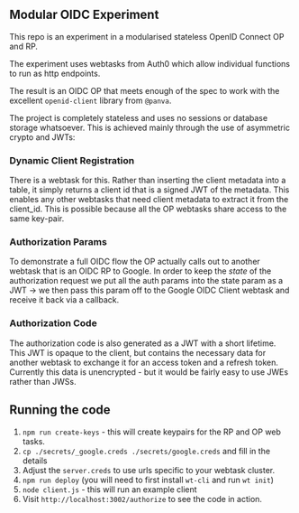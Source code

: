 ## Modular OIDC Experiment

This repo is an experiment in a modularised stateless OpenID Connect OP and RP.

The experiment uses webtasks from Auth0 which allow individual functions to run as http endpoints.

The result is an OIDC OP that meets enough of the spec to work with the excellent `openid-client` library from `@panva`.

The project is completely stateless and uses no sessions or database storage whatsoever. This is achieved mainly through the use of asymmetric crypto and JWTs:

### Dynamic Client Registration
There is a webtask for this. Rather than inserting the client metadata into a table, it simply returns a client id that is a signed JWT of the metadata. This enables any other webtasks that need client metadata to extract it from the client_id. This is possible because all the OP webtasks share access to the same key-pair.

### Authorization Params
To demonstrate a full OIDC flow the OP actually calls out to another webtask that is an OIDC RP to Google. In order to keep the *state* of the authorization request we put all the auth params into the state param as a JWT -> we then pass this param off to the Google OIDC Client webtask and receive it back via a callback.

### Authorization Code
The authorization code is also generated as a JWT with a short lifetime. This JWT is opaque to the client, but contains the necessary data for another webtask to exchange it for an access token and a refresh token. Currently this data is unencrypted - but it would be fairly easy to use JWEs rather than JWSs.

## Running the code

1. `npm run create-keys` - this will create keypairs for the RP and OP web tasks.
2. `cp ./secrets/_google.creds ./secrets/google.creds` and fill in the details
3. Adjust the `server.creds` to use urls specific to your webtask cluster.
4. `npm run deploy` (you will need to first install `wt-cli` and run `wt init`)
5. `node client.js` - this will run an example client
6. Visit `http://localhost:3002/authorize` to see the code in action.

